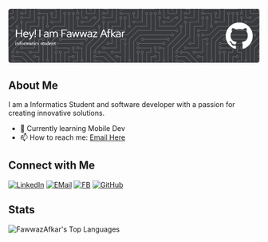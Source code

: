 ![Profile Banner](github-header-image.png)

## About Me

I am a Informatics Student and software developer with a passion for creating innovative solutions.

- 🌱 Currently learning Mobile Dev
- 📫 How to reach me: [Email Here](mailto:fawazafkarr@gmail.com)

## Connect with Me

[![LinkedIn](https://img.shields.io/badge/LinkedIn-0077B5?style=for-the-badge&logo=linkedin&logoColor=white)](https://www.linkedin.com/in/fawwaz-afkar-muzakky)
[![EMail](https://img.shields.io/badge/Gmail-D14836?style=for-the-badge&logo=gmail&logoColor=white)](fawazafkarr@gmail.com)
[![FB](https://img.shields.io/badge/Facebook-1877F2?style=for-the-badge&logo=facebook&logoColor=white)](https://web.facebook.com/people/Fawwaz-Afkar-Muzakky/pfbid02hy6i1whiJs8n61uEv3Fi5o342PiZnNdoCsTovqWcbiPv5QKGQUHKmTGd9Z5iLLpsl/)
[![GitHub](https://img.shields.io/badge/GitHub-100000?style=for-the-badge&logo=github&logoColor=white)](github.com/aledifaver)




## Stats

![FawwazAfkar's Top Languages](https://github-readme-stats.vercel.app/api/top-langs/?username=FawwazAfkar&theme=highcontrast&show_icons=true&hide_border=true&layout=compact)


<!---
FawwazAfkar/FawwazAfkar is a ✨ special ✨ repository because its `README.md` (this file) appears on your GitHub profile.
You can click the Preview link to take a look at your changes.
--->
